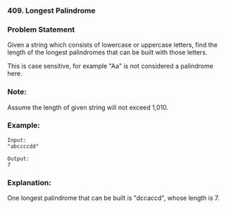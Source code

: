 ### 409. Longest Palindrome

### Problem Statement
Given a string which consists of lowercase or uppercase letters, find the length of the longest palindromes that can be built with those letters.

This is case sensitive, for example "Aa" is not considered a palindrome here.

### Note:
Assume the length of given string will not exceed 1,010.

### Example:
```
Input:
"abccccdd"

Output:
7
```

### Explanation:
One longest palindrome that can be built is "dccaccd", whose length is 7.